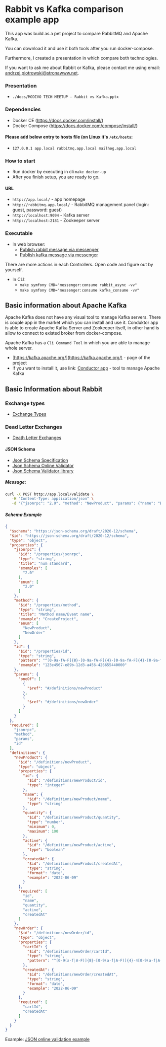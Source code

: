 # Rabbit vs Kafka comparison example app #

This app was build as a pet project to compare RabbitMQ and Apache Kafka.

You can download it and use it both tools after you run docker-compose.

Furthermore, I created a presentation in which compare both technologies. 

If you want to ask me about Rabbit or Kafka, please contact me using email: [andrzej.piotrowski@stronawww.net](mailto:andrzej.piotrowski@stronawww.net).

### Presentation ###
* `./docs/MODIVO TECH MEETUP — Rabbit vs Kafka.pptx`

### Dependencies ###
* Docker CE (https://docs.docker.com/install/)
* Docker Compose (https://docs.docker.com/compose/install/)

#### Please add below entry to hosts file (on Linux it's `/etc/hosts`: ####
* `127.0.0.1 app.local rabbitmq.app.local mailhog.app.local`

### How to start ###
* Run docker by executing in cli `make docker-up`
* After you finish setup, you are ready to go.

#### URL ####
* `http://app.local/` - app homepage
* `http://rabbitmq.app.local/` - RabbitMQ management panel (login: guest, password: guest)
* `http://localhost:9094` - Kafka server
* `http://localhost:2181` - Zookeeper server

### Executable ###
* In web browser:
  * [Publish rabbit message via messenger](http://app.local/rabbit/publish-messenger)
  * [Publish kafka message via messenger](http://app.local/kafka/publish-messenger)

There are more actions in each Controllers. Open code and figure out by yourself. 

* In CLI:
  * `make symfony CMD="messenger:consume rabbit_async -vv"`
  * `make symfony CMD="messenger:consume kafka_consume -vv"`

## Basic information about Apache Kafka ##

Apache Kafka does not have any visual tool to manage Kafka servers. There is couple app in the market which you can install and use it.
Conduktor app is able to create Apache Kafka Server and Zookeeper itself, in other hand is allow to connect to existed broker from docker-compose.

Apache Kafka has a `Cli Command Tool` in which you are able to manage whole server.

* [https://kafka.apache.org/](https://kafka.apache.org/) - page of the project
* If you want to install it, use link: [Conductor app](https://www.conduktor.io/kafka/how-to-start-kafka-with-conduktor) - tool to manage Apache Kafka

## Basic Information about Rabbit ##

### Exchange types ###
* [Exchange Types](https://www.rabbitmq.com/tutorials/amqp-concepts.html)

### Dead Letter Exchanges ###
* [Death Letter Exchanges](https://www.rabbitmq.com/dlx.html)

#### JSON Schema ####
* [Json Schema Specification](https://json-schema.org/)
* [Json Schema Online Validator](https://www.jsonschemavalidator.net/)
* [Json Schema Validator library](https://packagist.org/packages/justinrainbow/json-schema)

##### Message: #####
```bash
curl -X POST http://app.local/validate \
   -H "Content-Type: application/json" \
   -d '{"jsonrpc": "2.0", "method": "NewProduct", "params": {"name": "Buty", "createdAt": "2018-08-28"}, "id": "123e4567-e89b-12d3-a456-426655440000"}'
```

##### Schema Example #####
```json
{
  "$schema": "https://json-schema.org/draft/2020-12/schema",
  "$id": "https://json-schema.org/draft/2020-12/schema",
  "type": "object",
  "properties": {
    "jsonrpc": {
      "$id": "/properties/jsonrpc",
      "type": "string",
      "title": "num standard",
      "examples": [
        "2.0"
      ],
      "enum": [
        "2.0"
      ]
    },
    "method": {
      "$id": "/properties/method",
      "type": "string",
      "title": "Method name/Event name",
      "example": "CreateProject",
      "enum": [
        "NewProduct",
        "NewOrder"
      ]
    },
    "id": {
      "$id": "/properties/id",
      "type": "string",
      "pattern": "^[0-9a-fA-F]{8}-[0-9a-fA-F]{4}-[0-9a-fA-F]{4}-[0-9a-fA-F]{4}-[0-9a-fA-F]{12}$",
      "example": "123e4567-e89b-12d3-a456-426655440000"
    },
    "params": {
      "oneOf": [
        {
          "$ref": "#/definitions/newProduct"
        },
        {
          "$ref": "#/definitions/newOrder"
        }
      ]
    }
  },
  "required": [
    "jsonrpc",
    "method",
    "params",
    "id"
  ],
  "definitions": {
    "newProduct": {
      "$id": "/definitions/newProduct",
      "type": "object",
      "properties": {
        "id": {
          "$id": "/definitions/newProduct/id",
          "type": "integer"
        },
        "name": {
          "$id": "/definitions/newProduct/name",
          "type": "string"
        },
        "quantity": {
          "$id": "/definitions/newProduct/quantity",
          "type": "number",
          "minimum": 0,
          "maximum": 100
        },
        "active": {
          "$id": "/definitions/newProduct/active",
          "type": "boolean"
        },
        "createdAt": {
          "$id": "/definitions/newProduct/createdAt",
          "type": "string",
          "format": "date",
          "example": "2022-06-09"
        }
      },
      "required": [
        "id",
        "name",
        "quantity",
        "active",
        "createdAt"
      ]
    },
    "newOrder": {
      "$id": "/definitions/newOrder/id",
      "type": "object",
      "properties": {
        "cartId": {
          "$id": "/definitions/newOrder/cartId",
          "type": "string",
          "pattern": "^[0-9(a-f|A-F)]{8}-[0-9(a-f|A-F)]{4}-4[0-9(a-f|A-F)]{3}-[89ab][0-9(a-f|A-F)]{3}-[0-9(a-f|A-F)]{12}$"
        },
        "createdAt": {
          "$id": "/definitions/newOrder/createdAt",
          "type": "string",
          "format": "date",
          "example": "2022-06-09"
        }
      },
      "required": [
        "cartId",
        "createdAt"
      ]
    }
  }
}
```

Example: [JSON online validation example](https://www.jsonschemavalidator.net/s/fsuICVan)